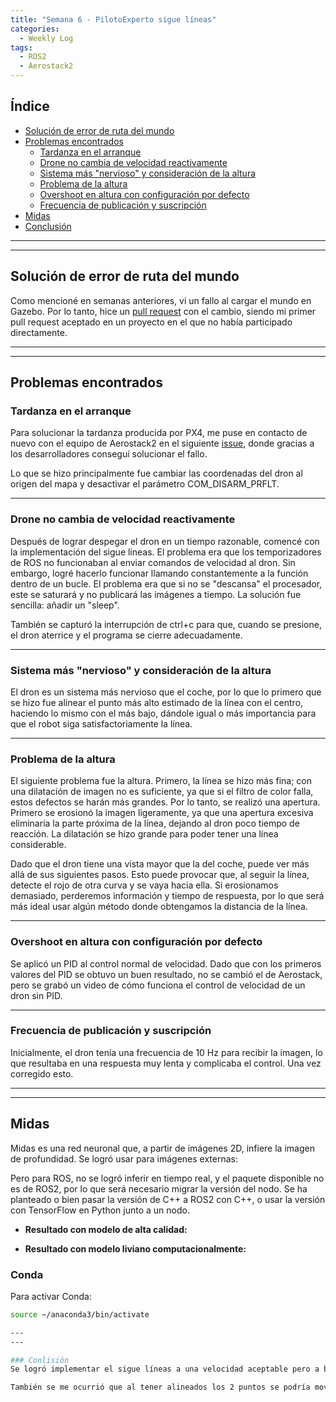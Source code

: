 ```yaml
---
title: "Semana 6 - PilotoExperto sigue líneas"
categories:
  - Weekly Log
tags:
  - ROS2
  - Aerostack2
---
```


## Índice
* [Solución de error de ruta del mundo](#solución-de-error-de-ruta-del-mundo)
* [Problemas encontrados](#problemas-encontrados)
  * [Tardanza en el arranque](#tardanza-en-el-arranque)
  * [Drone no cambia de velocidad reactivamente](#drone-no-cambia-de-velocidad-reactivamente)
  * [Sistema más "nervioso" y consideración de la altura](#sistema-más-nervioso-y-consideración-de-la-altura)
  * [Problema de la altura](#problema-de-la-altura)
  * [Overshoot en altura con configuración por defecto](#overshoot-en-altura-con-configuración-por-defecto)
  * [Frecuencia de publicación y suscripción](#frecuencia-de-publicación-y-suscripción)
* [Midas](#midas)
* [Conclusión](#conclusión)


---
---

## Solución de error de ruta del mundo
Como mencioné en semanas anteriores, vi un fallo al cargar el mundo en Gazebo. Por lo tanto, hice un [pull request]() con el cambio, siendo mi primer pull request aceptado en un proyecto en el que no había participado directamente.


---
---

## Problemas encontrados

### Tardanza en el arranque
Para solucionar la tardanza producida por PX4, me puse en contacto de nuevo con el equipo de Aerostack2 en el siguiente [issue](https://github.com/aerostack2/aerostack2/issues/351), donde gracias a los desarrolladores conseguí solucionar el fallo.

Lo que se hizo principalmente fue cambiar las coordenadas del dron al origen del mapa y desactivar el parámetro COM_DISARM_PRFLT.

---

### Drone no cambia de velocidad reactivamente
Después de lograr despegar el dron en un tiempo razonable, comencé con la implementación del sigue líneas. El problema era que los temporizadores de ROS no funcionaban al enviar comandos de velocidad al dron. Sin embargo, logré hacerlo funcionar llamando constantemente a la función dentro de un bucle. El problema era que si no se "descansa" el procesador, este se saturará y no publicará las imágenes a tiempo. La solución fue sencilla: añadir un "sleep".

También se capturó la interrupción de ctrl+c para que, cuando se presione, el dron aterrice y el programa se cierre adecuadamente.

---

### Sistema más "nervioso" y consideración de la altura

El dron es un sistema más nervioso que el coche, por lo que lo primero que se hizo fue alinear el punto más alto estimado de la línea con el centro, haciendo lo mismo con el más bajo, dándole igual o más importancia para que el robot siga satisfactoriamente la línea.

---

### Problema de la altura
El siguiente problema fue la altura. Primero, la línea se hizo más fina; con una dilatación de imagen no es suficiente, ya que si el filtro de color falla, estos defectos se harán más grandes. Por lo tanto, se realizó una apertura. Primero se erosionó la imagen ligeramente, ya que una apertura excesiva eliminaría la parte próxima de la línea, dejando al dron poco tiempo de reacción. La dilatación se hizo grande para poder tener una línea considerable.

Dado que el dron tiene una vista mayor que la del coche, puede ver más allá de sus siguientes pasos. Esto puede provocar que, al seguir la línea, detecte el rojo de otra curva y se vaya hacia ella. Si erosionamos demasiado, perderemos información y tiempo de respuesta, por lo que será más ideal usar algún método donde obtengamos la distancia de la línea.

---

### Overshoot en altura con configuración por defecto
Se aplicó un PID al control normal de velocidad. Dado que con los primeros valores del PID se obtuvo un buen resultado, no se cambió el de Aerostack, pero se grabó un video de cómo funciona el control de velocidad de un dron sin PID.

---

### Frecuencia de publicación y suscripción
Inicialmente, el dron tenía una frecuencia de 10 Hz para recibir la imagen, lo que resultaba en una respuesta muy lenta y complicaba el control. Una vez corregido esto.

---
---

## Midas
Midas es una red neuronal que, a partir de imágenes 2D, infiere la imagen de profundidad. Se logró usar para imágenes externas:

Pero para ROS, no se logró inferir en tiempo real, y el paquete disponible no es de ROS2, por lo que será necesario migrar la versión del nodo. Se ha planteado o bien pasar la versión de C++ a ROS2 con C++, o usar la versión con TensorFlow en Python junto a un nodo.

* **Resultado con modelo de alta calidad:**

* **Resultado con modelo liviano computacionalmente:**

### Conda
Para activar Conda:

```bash
source ~/anaconda3/bin/activate

---
---

### Conlisión
Se logró implementar el sigue líneas a una velocidad aceptable pero a baja altura; para alturas más altas, se necesitará la distancia del dron a la imagen.

También se me ocurrió que al tener alineados los 2 puntos se podría mover el dron en el eje y para alinearse.